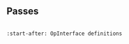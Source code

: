 ```{include} Dialects/MLIRMQTOptDialect.md

```

## Passes

```{include} Passes/MLIRMQTOptPasses.md

```

```{include} Dialects/MLIRMQTOptInterfaces.md
:start-after: OpInterface definitions
```
